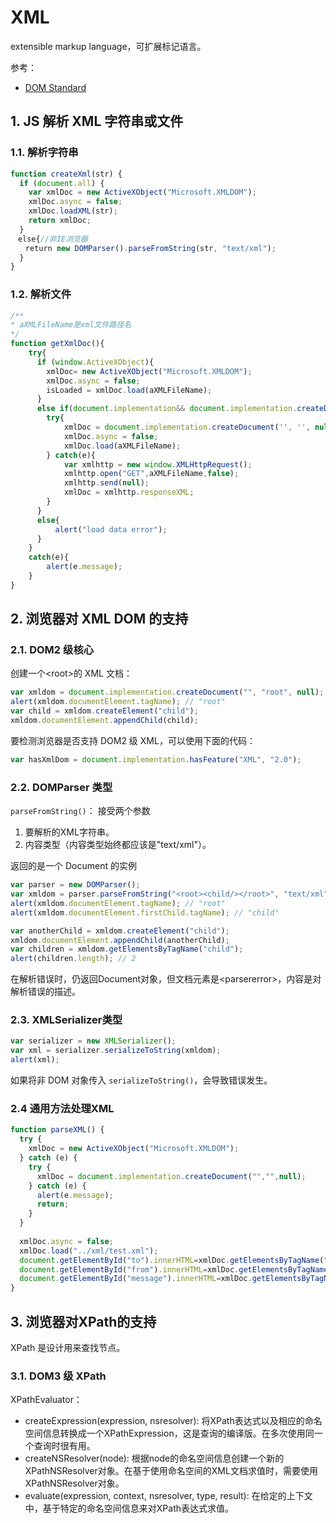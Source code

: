 # XML

extensible markup language，可扩展标记语言。

参考：

- [DOM Standard](https://dom.spec.whatwg.org/#xmldocument)

## 1. JS 解析 XML 字符串或文件

### 1.1. 解析字符串

```js
function createXml(str) {
  if (document.all) {
    var xmlDoc = new ActiveXObject("Microsoft.XMLDOM");
    xmlDoc.async = false;
    xmlDoc.loadXML(str);
    return xmlDoc;
  }
　else{//非IE浏览器
　　return new DOMParser().parseFromString(str, "text/xml");
  }
}
```

### 1.2. 解析文件

```js
/**
* aXMLFileName是xml文件路径名
*/
function getXmlDoc(){
    try{
      if (window.ActiveXObject){
        xmlDoc= new ActiveXObject("Microsoft.XMLDOM");
        xmlDoc.async = false;
        isLoaded = xmlDoc.load(aXMLFileName);
      }
      else if(document.implementation&& document.implementation.createDocument){
        try{
            xmlDoc = document.implementation.createDocument('', '', null);
            xmlDoc.async = false;
            xmlDoc.load(aXMLFileName);
        } catch(e){
            var xmlhttp = new window.XMLHttpRequest();
            xmlhttp.open("GET",aXMLFileName,false); 
            xmlhttp.send(null);
            xmlDoc = xmlhttp.responseXML;
        }
      }
      else{
          alert("load data error");
      }
    }
    catch(e){  
        alert(e.message);
    }
}
```

## 2. 浏览器对 XML DOM 的支持

### 2.1. DOM2 级核心

创建一个\<root>的 XML 文档：

```js
var xmldom = document.implementation.createDocument("", "root", null);
alert(xmldom.documentElement.tagName); // "root"
var child = xmldom.createElement("child");
xmldom.documentElement.appendChild(child);
```

要检测浏览器是否支持 DOM2 级 XML，可以使用下面的代码：

```js
var hasXmlDom = document.implementation.hasFeature("XML", "2.0");
```

### 2.2. DOMParser 类型

`parseFromString()`：
接受两个参数

1. 要解析的XML字符串。
2. 内容类型（内容类型始终都应该是"text/xml"）。

返回的是一个 Document 的实例

```js
var parser = new DOMParser();
var xmldom = parser.parseFromString("<root><child/></root>", "text/xml");
alert(xmldom.documentElement.tagName); // "root"
alert(xmldom.documentElement.firstChild.tagName); // "child"

var anotherChild = xmldom.createElement("child");
xmldom.documentElement.appendChild(anotherChild);
var children = xmldom.getElementsByTagName("child");
alert(children.length); // 2
```
在解析错误时，仍返回Document对象，但文档元素是\<parsererror>，内容是对解析错误的描述。  
### 2.3. XMLSerializer类型
```js
var serializer = new XMLSerializer();
var xml = serializer.serializeToString(xmldom);
alert(xml);
```

如果将非 DOM 对象传入 `serializeToString()`，会导致错误发生。

### 2.4 通用方法处理XML
```js
function parseXML() {
  try {
    xmlDoc = new ActiveXObject("Microsoft.XMLDOM");
  } catch (e) {
    try {
      xmlDoc = document.implementation.createDocument("","",null);
    } catch (e) {
      alert(e.message);
      return;
    }
  }
  
  xmlDoc.async = false;
  xmlDoc.load("../xml/test.xml");
  document.getElementById("to").innerHTML=xmlDoc.getElementsByTagName("to")[0].childNodes[0].nodeValue;
  document.getElementById("from").innerHTML=xmlDoc.getElementsByTagName("from")[0].childNodes[0].nodeValue;
  document.getElementById("message").innerHTML=xmlDoc.getElementsByTagName("body")[0].childNodes[0].nodeValue;
}
```

## 3. 浏览器对XPath的支持

XPath 是设计用来查找节点。

### 3.1. DOM3 级 XPath
XPathEvaluator：  
* createExpression(expression, nsresolver): 将XPath表达式以及相应的命名空间信息转换成一个XPathExpression，这是查询的编译版。在多次使用同一个查询时很有用。  
* createNSResolver(node): 根据node的命名空间信息创建一个新的XPathNSResolver对象。在基于使用命名空间的XML文档求值时，需要使用XPathNSResolver对象。  
* evaluate(expression, context, nsresolver, type, result): 在给定的上下文中，基于特定的命名空间信息来对XPath表达式求值。  
